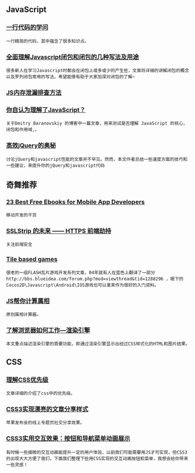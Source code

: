 
## JavaScript

### [一行代码的学问](http://arqex.com/939/learning-much-javascript-one-line-code)

    一行精简的代码，其中蕴含了很多知识点。

### [全面理解Javascript闭包和闭包的几种写法及用途](http://www.cnblogs.com/yunfeifei/p/4019504.html)

    很多新人在学习Javascript时都会在闭包上或多或少的产生些，文章将详细的讲解闭包的概念以及罗列闭包常用的写法，希望能够有助于大家加深对闭包的了解~

### [JS内存泄漏排查方法](http://h5dev.uc.cn/article-25-1.html)

### [你自认为理解了JavaScript？](http://www.cnblogs.com/fengfan/p/3993542.html)

    关于Dmitry Baranovskiy 的博客中一篇文章，用来测试是否理解 JavaScript 的核心，闭包和作用域,。

### [高效jQuery的奥秘](http://yanhaijing.com/jquery/2013/12/05/writing-better-jquery-code/)

    讨论jQuery和javascript性能的文章并不罕见。然而，本文作者总结一些速度方面的技巧和一些建议，来提升你的jQuery和javascript代码

## 奇舞推荐

### [23 Best Free Ebooks for Mobile App Developers](http://theneodesign.com/best-free-ebooks-for-mobile-app-developers/)

    移动开发的干货

### [SSLStrip 的未来 —— HTTPS 前端劫持](http://www.cnblogs.com/index-html/p/ssl-frontend-hijack.html)

    关注前端安全

### [Tile based games](http://www.tonypa.pri.ee/tbw/start.html)

    很老的一组FLASH瓦片游戏开发系列文章，04年就有人在蓝色上翻译了一部分 http://bbs.blueidea.com/forum.php?mod=viewthread&tid=1288296 ，眼下的Cocos2D\Javascript\Android\IOS游戏也可以拿来作为很好的入门资料。

### [JS帮你计算属相](http://www.cnblogs.com/xiaoheimiaoer/p/3854720.html)

    原创属相计算器。

### [了解浏览器如何工作—渲染引擎](http://developer.51cto.com/art/201311/418133.htm)

    本文重点描述渲染引擎的首要功能，即通过渲染引擎显示出经过CSS样式化的HTML和图片结果。

## CSS

### [理解CSS优先级](http://engineering.zillow.com/understanding-css-specificity/)

    文章详细的介绍了css中的优先级。

### [CSS3实现漂亮的文章分享样式](http://www.shejidaren.com/css3-social-sharing-style.html)

    苹果发布会的线上专题页社交分享效果。

### [CSS3实用交互效果：按钮和导航菜单动画展示](http://www.shejidaren.com/css3-button-and-menu-examples-width-animations.html)

    有时候一些细微的交互动画能提升一定的用户体验，以前我们可能需要用JS才可实现，但CSS3的出现大大方便了我们，下面我们整理下些用CSS实现的交互动画按钮和菜单，我想会给你带来一些灵感！
